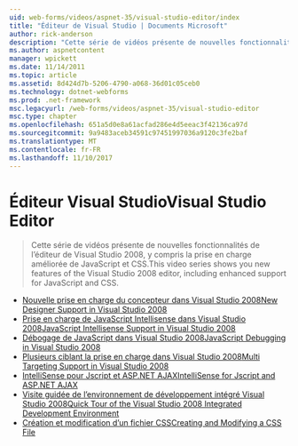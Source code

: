 ```yaml
---
uid: web-forms/videos/aspnet-35/visual-studio-editor/index
title: "Éditeur de Visual Studio | Documents Microsoft"
author: rick-anderson
description: "Cette série de vidéos présente de nouvelles fonctionnalités de l’éditeur de Visual Studio 2008, y compris la prise en charge améliorée de JavaScript et CSS."
ms.author: aspnetcontent
manager: wpickett
ms.date: 11/14/2011
ms.topic: article
ms.assetid: 8d424d7b-5206-4790-a068-36d01c05ceb0
ms.technology: dotnet-webforms
ms.prod: .net-framework
msc.legacyurl: /web-forms/videos/aspnet-35/visual-studio-editor
msc.type: chapter
ms.openlocfilehash: 651a5d0e8a61acfad286e4d5eeac3f42136ca97d
ms.sourcegitcommit: 9a9483aceb34591c97451997036a9120c3fe2baf
ms.translationtype: MT
ms.contentlocale: fr-FR
ms.lasthandoff: 11/10/2017
---
```

<a name="visual-studio-editor"></a><span data-ttu-id="44947-103">Éditeur Visual Studio</span><span class="sxs-lookup"><span data-stu-id="44947-103">Visual Studio Editor</span></span>
====================
> <span data-ttu-id="44947-104">Cette série de vidéos présente de nouvelles fonctionnalités de l’éditeur de Visual Studio 2008, y compris la prise en charge améliorée de JavaScript et CSS.</span><span class="sxs-lookup"><span data-stu-id="44947-104">This video series shows you new features of the Visual Studio 2008 editor, including enhanced support for JavaScript and CSS.</span></span>


- [<span data-ttu-id="44947-105">Nouvelle prise en charge du concepteur dans Visual Studio 2008</span><span class="sxs-lookup"><span data-stu-id="44947-105">New Designer Support in Visual Studio 2008</span></span>](new-designer-support-in-visual-studio-2008.md)
- [<span data-ttu-id="44947-106">Prise en charge de JavaScript Intellisense dans Visual Studio 2008</span><span class="sxs-lookup"><span data-stu-id="44947-106">JavaScript Intellisense Support in Visual Studio 2008</span></span>](javascript-intellisense-support-in-visual-studio-2008.md)
- [<span data-ttu-id="44947-107">Débogage de JavaScript dans Visual Studio 2008</span><span class="sxs-lookup"><span data-stu-id="44947-107">JavaScript Debugging in Visual Studio 2008</span></span>](javascript-debugging-in-visual-studio-2008.md)
- [<span data-ttu-id="44947-108">Plusieurs ciblant la prise en charge dans Visual Studio 2008</span><span class="sxs-lookup"><span data-stu-id="44947-108">Multi Targeting Support in Visual Studio 2008</span></span>](multi-targeting-support-in-visual-studio-2008.md)
- [<span data-ttu-id="44947-109">IntelliSense pour Jscript et ASP.NET AJAX</span><span class="sxs-lookup"><span data-stu-id="44947-109">IntelliSense for Jscript and ASP.NET AJAX</span></span>](intellisense-for-jscript-and-aspnet-ajax.md)
- [<span data-ttu-id="44947-110">Visite guidée de l’environnement de développement intégré Visual Studio 2008</span><span class="sxs-lookup"><span data-stu-id="44947-110">Quick Tour of the Visual Studio 2008 Integrated Development Environment</span></span>](quick-tour-of-the-visual-studio-2008-integrated-development-environment.md)
- [<span data-ttu-id="44947-111">Création et modification d’un fichier CSS</span><span class="sxs-lookup"><span data-stu-id="44947-111">Creating and Modifying a CSS File</span></span>](creating-and-modifying-a-css-file.md)
